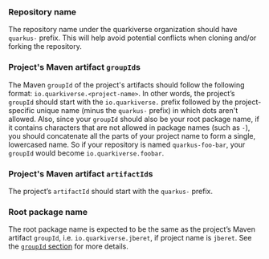 ### Repository name

The repository name under the quarkiverse organization should have `quarkus-` prefix. This will help avoid potential conflicts when cloning and/or forking the repository.

### Project's Maven artifact `groupId`s

The Maven `groupId` of the project's artifacts should follow the following format: `io.quarkiverse.<project-name>`. In other words, the project’s `groupId` should start with the `io.quarkiverse.` prefix followed by the project-specific unique name (minus the `quarkus-` prefix) in which dots aren't allowed. Also, since your `groupId` should also be your root package name, if it contains characters that are not allowed in package names (such as `-`), you should concatenate all the parts of your project name to form a single, lowercased name. So if your repository is named `quarkus-foo-bar`, your `groupId` would become `io.quarkiverse.foobar`.

### Project's Maven artifact `artifactId`s

The project’s `artifactId` should start with the `quarkus-` prefix.

### Root package name

The root package name is expected to be the same as the project’s Maven artifact `groupId`, i.e. `io.quarkiverse.jberet`, if project name is `jberet`. See the [`groupId` section](#projects-maven-artifact-groupids) for more details. 
